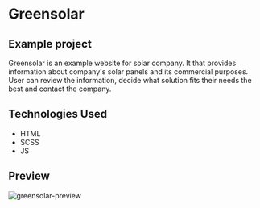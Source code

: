 # Greensolar

## Example project

Greensolar is an example website for solar company. It that provides information about company's solar panels and its commercial purposes. User can review the information, decide what solution fits their needs the best and contact the company.

## Technologies Used

* HTML
* SCSS
* JS

## Preview

![greensolar-preview](https://github.com/lidija3/greensolar/assets/122623282/3edb2d83-52c0-4c9c-b025-a43720207cd4)
